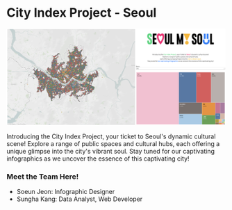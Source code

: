 # City Index Project - Seoul

<p align="center">
  <img src="dataviz.png" width="900" title="sneakpeek">
</p>

Introducing the City Index Project, your ticket to Seoul's dynamic cultural scene! Explore a range of public spaces and cultural hubs, each offering a unique glimpse into the city's vibrant soul. Stay tuned for our captivating infographics as we uncover the essence of this captivating city!

### Meet the Team Here!
- Soeun Jeon: Infographic Designer
- Sungha Kang: Data Analyst, Web Developer
